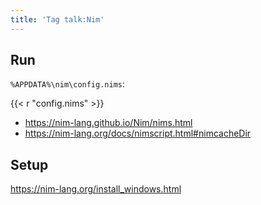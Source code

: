 ```yaml
---
title: 'Tag talk:Nim'
---
```


## Run

`%APPDATA%\nim\config.nims`:

{{< r "config.nims" >}}

- <https://nim-lang.github.io/Nim/nims.html>
- <https://nim-lang.org/docs/nimscript.html#nimcacheDir>

## Setup

<https://nim-lang.org/install_windows.html>
